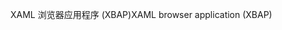 <span data-ttu-id="953d6-101">XAML 浏览器应用程序 (XBAP)</span><span class="sxs-lookup"><span data-stu-id="953d6-101">XAML browser application (XBAP)</span></span>